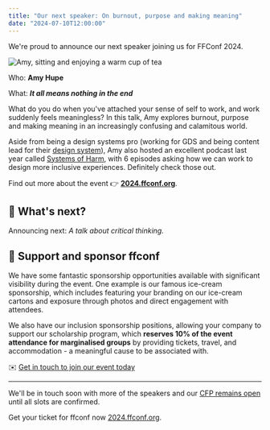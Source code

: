 ```yaml
---
title: "Our next speaker: On burnout, purpose and making meaning"
date: "2024-07-10T12:00:00"
---
```


We're proud to announce our next speaker joining us for FFConf 2024.

<div class="image-and-text">

![Amy, sitting and enjoying a warm cup of tea](/images/articles/2024-amy.jpg)

<div>

Who: **Amy Hupe**

What: ***It all means nothing in the end***

What do you do when you've attached your sense of self to work, and work suddenly feels meaningless? In this talk, Amy explores burnout, purpose and making meaning in an increasingly confusing and calamitous world.

Aside from being a design systems pro (working for GDS and being content lead for their [design system](https://design-system.service.gov.uk/)), Amy also hosted an excellent podcast last year called [Systems of Harm](https://systems-of-harm.fireside.fm/), with 6 episodes asking how we can work to design more inclusive experiences. Definitely check those out.

</div></div>

Find out more about the event 👉 **[2024.ffconf.org](https://2024.ffconf.org/)**.

## 🤔 What's next?

Announcing next: _A talk about critical thinking._

## 💞 Support and sponsor ffconf

We have some fantastic sponsorship opportunities available with significant visibility during the event. One example is our famous ice-cream sponsorship, which includes featuring your branding on our ice-cream cartons and exposure through photos and direct engagement with attendees.

We also have our inclusion sponsorship positions, allowing your company to support our scholarship program, which **reserves 10% of the event attendance for marginalised groups** by providing tickets, travel, and accommodation - a meaningful cause to be associated with.

✉️ [Get in touch to join our event today](mailto:events@leftlogic.com?subject=Request%20for%20sponsor%20pack%20%5B2024%5D)

---

We'll be in touch soon with more of the speakers and our [CFP remains open](https://ffconf.org/cfp) until all slots are confirmed.

Get your ticket for ffconf now [2024.ffconf.org](https://2024.ffconf.org/).